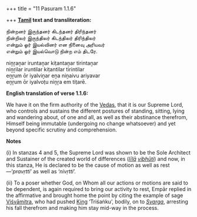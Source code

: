 +++
title = "11 Pasuram 1.1.6"

+++
**[Tamil](/definition/tamil#history "show Tamil definitions") text and transliteration:**

நின்றனர் இருந்தனர் கிடந்தனர் திரிந்தனர்  
நின்றிலர் இருந்திலர் கிடந்திலர் திரிந்திலர்  
என்றும் ஓர் இயல்வினர் என நினைவு அரியவர்  
என்றும் ஓர் இயல்வொடு நின்ற எம் திடரே.

niṉṟaṉar iruntaṉar kiṭantaṉar tirintaṉar  
niṉṟilar iruntilar kiṭantilar tirintilar  
eṉṟum ōr iyalviṉar eṉa niṉaivu ariyavar  
eṉṟum ōr iyalvoṭu niṉṟa em tiṭarē.

**English translation of verse 1.1.6:**

We have it on the firm authority of the [Vedas](/definition/veda#vaishnavism "show Vedas definitions"), that it is our Supreme Lord, who controls and sustains the different postures of standing, sitting, lying and wandering about, of one and all, as well as their abstinance therefrom, Himself being immutable (undergoing no change whatsoever) and yet beyond specific scrutiny and comprehension.

**Notes**

\(i\) In stanzas 4 and 5, the Supreme Lord was shown to be the Sole Architect and Sustainer of the created world of differences (*[līlā](/definition/lila#vaishnavism "show līlā definitions") [vibhūti](/definition/vibhuti#vaishnavism "show vibhūti definitions")*) and now, in this stanza, He is declared to be the cause of motion as well as rest—‘*pravṛtti*’ as well as ‘*nivṛtti*’.

\(ii\) To a poser whether God, on Whom all our actions or motions are said to be dependent, is again required to bring our activity to rest, Empār replied in the affirmative and brought home the point by citing the example of sage [Viśvāmitra](/definition/vishvamitra#history "show Viśvāmitra definitions"), who had pushed [King](/definition/king#history "show King definitions") ‘Triśaṅku’, bodily, on to *[Svarga](/definition/svarga#vaishnavism "show Svarga definitions")*, arresting his fall therefrom and making him stay mid-way in the process.


